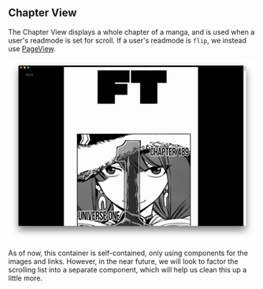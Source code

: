 Chapter View
------------

The Chapter View displays a whole chapter of a manga, and is used when a user's readmode is set for scroll.  If a user's readmode is `flip`, we instead use [PageView](../PageView).

![Bentotime](../../../../public/assets/screenshots/chapter-view.png)

As of now, this container is self-contained, only using components for the images and links.  However, in the near future, we will look to factor the scrolling list into a separate component, which will help us clean this up a little more.
